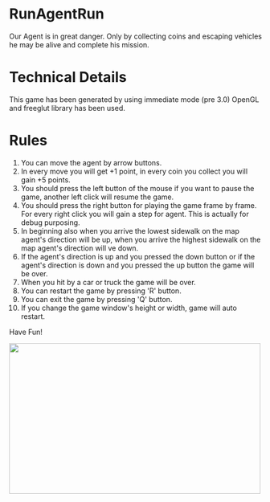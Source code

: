 # RunAgentRun

Our Agent is in great danger. Only by collecting coins and escaping vehicles he may be alive and complete his mission.

# Technical Details

This game has been generated by using immediate mode (pre 3.0) OpenGL and freeglut library has been used.

# Rules
1. You can move the agent by arrow buttons.
2. In every move you will get +1 point, in every coin you collect you will gain +5 points.
3. You should press the left button of the mouse if you want to pause the game, another left click will resume the game. 
4. You should press the right button for playing the game frame by frame. For every right click you will gain a step for agent. This is actually for debug purposing.
5. In beginning also when you arrive the lowest sidewalk on the map agent's direction will be up, when you arrive the highest sidewalk on the map agent's direction will ve down.
6. If the agent's direction is up and you pressed the down button or if the agent's direction is down and you pressed the up button the game will be over.
7. When you hit by a car or truck the game will be over.
8. You can restart the game by pressing 'R' button.
9. You can exit the game by pressing 'Q' button.
10. If you change the game window's height or width, game will auto restart.

Have Fun!

<img src="https://media.giphy.com/media/UqBRwbbSsEwUZ0NaEk/giphy.gif" width="500" height="300" />
